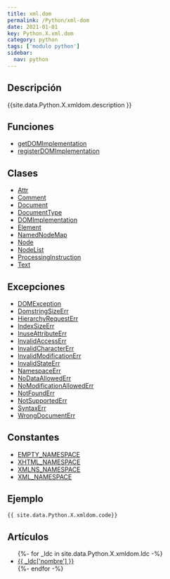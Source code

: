 ```yaml
---
title: xml.dom
permalink: /Python/xml-dom
date: 2021-01-01
key: Python.X.xml.dom
category: python
tags: ['modulo python']
sidebar: 
  nav: python
---
```


## Descripción
{{site.data.Python.X.xmldom.description }}

## Funciones
* [getDOMImplementation](/Python/xml-dom/getDOMImplementation/)
* [registerDOMImplementation](/Python/xml-dom/registerDOMImplementation/)

## Clases
* [Attr](/Python/xml-dom/Attr/)
* [Comment](/Python/xml-dom/Comment/)
* [Document](/Python/xml-dom/Document/)
* [DocumentType](/Python/xml-dom/DocumentType/)
* [DOMImplementation](/Python/xml-dom/DOMImplementation/)
* [Element](/Python/xml-dom/Element/)
* [NamedNodeMap](/Python/xml-dom/NamedNodeMap/)
* [Node](/Python/xml-dom/Node/)
* [NodeList](/Python/xml-dom/NodeList/)
* [ProcessingInstruction](/Python/xml-dom/ProcessingInstruction/)
* [Text](/Python/xml-dom/Text/)

## Excepciones
* [DOMException](/Python/xml-dom/DOMException/)
* [DomstringSizeErr](/Python/xml-dom/DomstringSizeErr/)
* [HierarchyRequestErr](/Python/xml-dom/HierarchyRequestErr/)
* [IndexSizeErr](/Python/xml-dom/IndexSizeErr/)
* [InuseAttributeErr](/Python/xml-dom/InuseAttributeErr/)
* [InvalidAccessErr](/Python/xml-dom/InvalidAccessErr/)
* [InvalidCharacterErr](/Python/xml-dom/InvalidCharacterErr/)
* [InvalidModificationErr](/Python/xml-dom/InvalidModificationErr/)
* [InvalidStateErr](/Python/xml-dom/InvalidStateErr/)
* [NamespaceErr](/Python/xml-dom/NamespaceErr/)
* [NoDataAllowedErr](/Python/xml-dom/NoDataAllowedErr/)
* [NoModificationAllowedErr](/Python/xml-dom/NoModificationAllowedErr/)
* [NotFoundErr](/Python/xml-dom/NotFoundErr/)
* [NotSupportedErr](/Python/xml-dom/NotSupportedErr/)
* [SyntaxErr](/Python/xml-dom/SyntaxErr/)
* [WrongDocumentErr](/Python/xml-dom/WrongDocumentErr/)

## Constantes
* [EMPTY_NAMESPACE](/Python/xml-dom/EMPTY_NAMESPACE/)
* [XHTML_NAMESPACE](/Python/xml-dom/XHTML_NAMESPACE/)
* [XMLNS_NAMESPACE](/Python/xml-dom/XMLNS_NAMESPACE/)
* [XML_NAMESPACE](/Python/xml-dom/XML_NAMESPACE/)

## Ejemplo
~~~python
{{ site.data.Python.X.xmldom.code}}
~~~

## Artículos
<ul>
{%- for _ldc in site.data.Python.X.xmldom.ldc -%}
   <li>
       <a href="{{_ldc['url'] }}">{{ _ldc['nombre'] }}</a>
   </li>
{%- endfor -%}
</ul>

